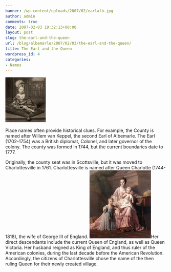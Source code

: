 ```yaml
---
banner: /wp-content/uploads/2007/02/earlalb.jpg
author: admin
comments: true
date: 2007-02-03 19:32:13+00:00
layout: post
slug: the-earl-and-the-queen
url: /blog/albemarle/2007/02/03/the-earl-and-the-queen/
title: The Earl and the Queen
wordpress_id: 4
categories:
- Names
---
```




![Earl of Albemarle](/wp-content/uploads/2007/02/earlalb.jpg)

Place names often provide historical clues. For example, the County is named after Willem van Keppel, the second Earl of Albemarle. The Earl (1702-1754) was a British diplomat, Colonel, and later governor of the colony. The county was formed in 1744, but the current boundaries date to 1777.

Originally, the county seat was in Scottsville, but it was moved to Charlottesville in 1761. Charlottesville is named after Queen Charlotte (1744-1818), the wife of George III of England. ![Queen Charlotte](/wp-content/uploads/2007/02/queencharlotte.jpg)Her direct descendants include the current Queen of England, as well as Queen Victoria. Her husband reigned as King of England, and thus ruler of the American colonies, during the last decade before the American Revolution. Accordingly, the citizens of Charlottesville chose the name of the then ruling Queen for their newly created village.

